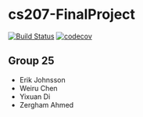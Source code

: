 # cs207-FinalProject

[![Build Status](https://travis-ci.org/VoraciousFour/cs207-FinalProject.svg?branch=master)](https://travis-ci.org/VoraciousFour/cs207-FinalProject)
[![codecov](https://codecov.io/gh/VoraciousFour/cs207-FinalProject/branch/master/graph/badge.svg)](https://codecov.io/gh/VoraciousFour/cs207-FinalProject)

## Group 25
- Erik Johnsson
- Weiru Chen
- Yixuan Di
- Zergham Ahmed
